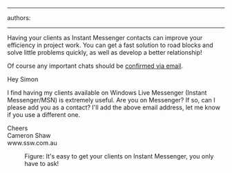 

---
authors:

---




<span class='intro'> Having your clients as Instant Messenger contacts can improve your efficiency in project work. You can get a fast solution to road blocks and solve little problems quickly, as well as develop a better relationship!
 </span>


  <p>Of course any important chats should be <a href="http&#58;//www.ssw.com.au/ssw/Standards/Rules/RulestoBetterInstantMessenger.aspx#ConfirmImportantChatsEmail">confirmed via email</a>. </p>
<dl class="good">
    <dt>
    <p>Hey Simon </p>
    <p>I find having my clients available on Windows Live Messenger (Instant Messenger/MSN) is extremely useful. Are you on Messenger? If so, can I please add you as a contact? I'll add the above email address, let me know if you use a different one. </p>
    <p>Cheers<br>
    Cameron Shaw<br>
    www.ssw.com.au </p>
    </dt>
    <dd>Figure&#58; It's easy to get your clients on Instant Messenger, you only have to ask! </dd>
</dl>



